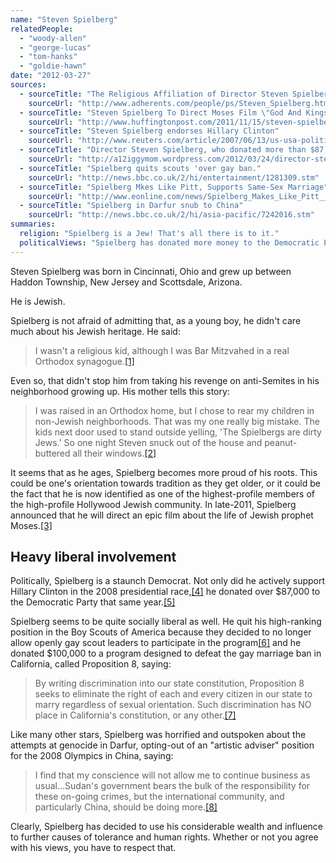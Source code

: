 ```yaml
---
name: "Steven Spielberg"
relatedPeople:
  - "woody-allen"
  - "george-lucas"
  - "tom-hanks"
  - "goldie-hawn"
date: "2012-03-27"
sources:
  - sourceTitle: "The Religious Affiliation of Director Steven Spielberg"
    sourceUrl: "http://www.adherents.com/people/ps/Steven_Spielberg.html"
  - sourceTitle: "Steven Spielberg To Direct Moses Film \"God And Kings': Report"
    sourceUrl: "http://www.huffingtonpost.com/2011/11/15/steven-spielberg-to-direct-gods-and-monsters_n_1095763.html"
  - sourceTitle: "Steven Spielberg endorses Hillary Clinton"
    sourceUrl: "http://www.reuters.com/article/2007/06/13/us-usa-politics-hollywood-idUSN1336954720070613"
  - sourceTitle: "Director Steven Spielberg, who donated more than $87,000 to the Democratic Party in the last election cycle, has a co-producer who feels a little differently than he does about President Barack Obama"
    sourceUrl: "http://a12iggymom.wordpress.com/2012/03/24/director-steven-spielberg-who-donated-more-than-87000-to-the-democratic-party-in-the-last-election-cycle-has-a-co-producer-who-feels-a-little-differently-than-he-does-about-president-barack-obama/"
  - sourceTitle: "Spielberg quits scouts 'over gay ban."
    sourceUrl: "http://news.bbc.co.uk/2/hi/entertainment/1281309.stm"
  - sourceTitle: "Spielberg Mkes Like Pitt, Supports Same-Sex Marriage"
    sourceUrl: "http://www.eonline.com/news/Spielberg_Makes_Like_Pitt__Supports_Same_Sex_Marriage/30446"
  - sourceTitle: "Spielberg in Darfur snub to China"
    sourceUrl: "http://news.bbc.co.uk/2/hi/asia-pacific/7242016.stm"
summaries:
  religion: "Spielberg is a Jew! That's all there is to it."
  politicalViews: "Spielberg has donated more money to the Democratic Party than most people will ever see in their lifetimes. He's a staunch supporter of gay rights and an outspoken critic of human rights violations."
---
```


Steven Spielberg was born in Cincinnati, Ohio and grew up between Haddon Township, New Jersey and Scottsdale, Arizona.

He is Jewish.

Spielberg is not afraid of admitting that, as a young boy, he didn't care much about his Jewish heritage. He said:

>I wasn't a religious kid, although I was Bar Mitzvahed in a real Orthodox synagogue.<a class="source-citation" href="#http%3A%2F%2Fwww.adherents.com%2Fpeople%2Fps%2FSteven_Spielberg.html" title="The Religious Affiliation of Director Steven Spielberg">[1]</a>

Even so, that didn't stop him from taking his revenge on anti-Semites in his neighborhood growing up. His mother tells this story:

>I was raised in an Orthodox home, but I chose to rear my children in non-Jewish neighborhoods. That was my one really big mistake. The kids next door used to stand outside yelling, 'The Spielbergs are dirty Jews.' So one night Steven snuck out of the house and peanut-buttered all their windows.<a class="source-citation" href="#http%3A%2F%2Fwww.adherents.com%2Fpeople%2Fps%2FSteven_Spielberg.html" title="The Religious Affiliation of Director Steven Spielberg">[2]</a>

It seems that as he ages, Spielberg becomes more proud of his roots. This could be one's orientation towards tradition as they get older, or it could be the fact that he is now identified as one of the highest-profile members of the high-profile Hollywood Jewish community. In late-2011, Spielberg announced that he will direct an epic film about the life of Jewish prophet Moses.<a class="source-citation" href="#http%3A%2F%2Fwww.huffingtonpost.com%2F2011%2F11%2F15%2Fsteven-spielberg-to-direct-gods-and-monsters_n_1095763.html" title="Steven Spielberg To Direct Moses Film &quot;God And Kings&apos;: Report">[3]</a>

## Heavy liberal involvement

Politically, Spielberg is a staunch Democrat. Not only did he actively support Hillary Clinton in the 2008 presidential race,<a class="source-citation" href="#http%3A%2F%2Fwww.reuters.com%2Farticle%2F2007%2F06%2F13%2Fus-usa-politics-hollywood-idUSN1336954720070613" title="Steven Spielberg endorses Hillary Clinton">[4]</a> he donated over $87,000 to the Democratic Party that same year.<a class="source-citation" href="#http%3A%2F%2Fa12iggymom.wordpress.com%2F2012%2F03%2F24%2Fdirector-steven-spielberg-who-donated-more-than-87000-to-the-democratic-party-in-the-last-election-cycle-has-a-co-producer-who-feels-a-little-differently-than-he-does-about-president-barack-obama%2F" title="Director Steven Spielberg, who donated more than $87,000 to the Democratic Party in the last election cycle, has a co-producer who feels a little differently than he does about President Barack Obama">[5]</a>

Spielberg seems to be quite socially liberal as well. He quit his high-ranking position in the Boy Scouts of America because they decided to no longer allow openly gay scout leaders to participate in the program<a class="source-citation" href="#http%3A%2F%2Fnews.bbc.co.uk%2F2%2Fhi%2Fentertainment%2F1281309.stm" title="Spielberg quits scouts &apos;over gay ban.">[6]</a> and he donated $100,000 to a program designed to defeat the gay marriage ban in California, called Proposition 8, saying:

>By writing discrimination into our state constitution, Proposition 8 seeks to eliminate the right of each and every citizen in our state to marry regardless of sexual orientation. Such discrimination has NO place in California's constitution, or any other.<a class="source-citation" href="#http%3A%2F%2Fwww.eonline.com%2Fnews%2FSpielberg_Makes_Like_Pitt__Supports_Same_Sex_Marriage%2F30446" title="Spielberg Mkes Like Pitt, Supports Same-Sex Marriage">[7]</a>

Like many other stars, Spielberg was horrified and outspoken about the attempts at genocide in Darfur, opting-out of an "artistic adviser" position for the 2008 Olympics in China, saying:

>I find that my conscience will not allow me to continue business as usual…Sudan's government bears the bulk of the responsibility for these on-going crimes, but the international community, and particularly China, should be doing more.<a class="source-citation" href="#http%3A%2F%2Fnews.bbc.co.uk%2F2%2Fhi%2Fasia-pacific%2F7242016.stm" title="Spielberg in Darfur snub to China">[8]</a>

Clearly, Spielberg has decided to use his considerable wealth and influence to further causes of tolerance and human rights. Whether or not you agree with his views, you have to respect that.